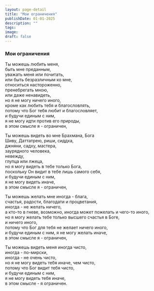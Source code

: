 ```yaml
---
layout: page-detail
title: "Мои ограничения"
publishDate: 01-01-2025
description: ""
tags:
image:
draft: false
---
```


### Мои ограничения

Ты можешь любить меня,  
быть мне преданным,  
уважать меня или почитать,  
или быть безразличным ко мне,  
относиться настороженно,  
пренебрегать мною,  
или даже ненавидеть,  
но я не могу ничего иного,  
кроме как любить тебя и благословлять,  
потому что Бог тебя любит и благословляет,  
и будучи единым с ним,  
я не могу идти против его природы,  
в этом смысле я - ограничен,  
  
Ты можешь видеть во мне Брахмана, Бога  
Шиву, Даттатрею, риши, сиддха,  
джняни, садху, мастера,  
заурядного человека,  
невежду,  
глупца или лжеца,  
но я могу видеть в тебе только Бога,  
поскольку Он видит в тебе лишь самого себя,  
и будучи единым с ним,  
я не могу видеть иначе,  
в этом смысле я - ограничен,  
  
Ты можешь желать мне иногда - блага,  
счастья, радости, благодати и процветания,  
иногда - не желать ничего,  
а кто-то в гневе, возможно, иногда может пожелать и чего-то иного,  
но я могу желать тебе только высшего счастья в Боге,  
и ничего иного,  
потому что Бог для тебя не желает ничего иного,  
и будучи единым с ним, я не могу желать иначе,  
в этом смысле я - ограничен,  
  
Ты можешь видеть меня иногда чисто,  
иногда - по-мирски,  
иногда - не очень чисто,  
но я не могу видеть тебя иначе, чем чисто,  
потому что Бог видит тебя чисто,  
и будучи единым с ним,  
я не могу видеть тебя иначе,  
в этом смысле - я ограничен.   
  
